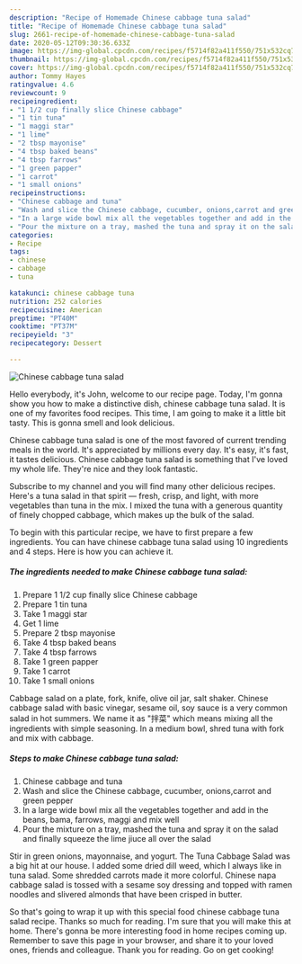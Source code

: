 ```yaml
---
description: "Recipe of Homemade Chinese cabbage tuna salad"
title: "Recipe of Homemade Chinese cabbage tuna salad"
slug: 2661-recipe-of-homemade-chinese-cabbage-tuna-salad
date: 2020-05-12T09:30:36.633Z
image: https://img-global.cpcdn.com/recipes/f5714f82a411f550/751x532cq70/chinese-cabbage-tuna-salad-recipe-main-photo.jpg
thumbnail: https://img-global.cpcdn.com/recipes/f5714f82a411f550/751x532cq70/chinese-cabbage-tuna-salad-recipe-main-photo.jpg
cover: https://img-global.cpcdn.com/recipes/f5714f82a411f550/751x532cq70/chinese-cabbage-tuna-salad-recipe-main-photo.jpg
author: Tommy Hayes
ratingvalue: 4.6
reviewcount: 9
recipeingredient:
- "1 1/2 cup finally slice Chinese cabbage"
- "1 tin tuna"
- "1 maggi star"
- "1 lime"
- "2 tbsp mayonise"
- "4 tbsp baked beans"
- "4 tbsp farrows"
- "1 green papper"
- "1 carrot"
- "1 small onions"
recipeinstructions:
- "Chinese cabbage and tuna"
- "Wash and slice the Chinese cabbage, cucumber, onions,carrot and green pepper"
- "In a large wide bowl mix all the vegetables together and add in the beans, bama, farrows, maggi and mix well"
- "Pour the mixture on a tray, mashed the tuna and spray it on the salad and finally squeeze the lime jiuce all over the salad"
categories:
- Recipe
tags:
- chinese
- cabbage
- tuna

katakunci: chinese cabbage tuna 
nutrition: 252 calories
recipecuisine: American
preptime: "PT40M"
cooktime: "PT37M"
recipeyield: "3"
recipecategory: Dessert

---
```



![Chinese cabbage tuna salad](https://img-global.cpcdn.com/recipes/f5714f82a411f550/751x532cq70/chinese-cabbage-tuna-salad-recipe-main-photo.jpg)

Hello everybody, it's John, welcome to our recipe page. Today, I'm gonna show you how to make a distinctive dish, chinese cabbage tuna salad. It is one of my favorites food recipes. This time, I am going to make it a little bit tasty. This is gonna smell and look delicious.

Chinese cabbage tuna salad is one of the most favored of current trending meals in the world. It's appreciated by millions every day. It's easy, it's fast, it tastes delicious. Chinese cabbage tuna salad is something that I've loved my whole life. They're nice and they look fantastic.

Subscribe to my channel and you will find many other delicious recipes. Here&#39;s a tuna salad in that spirit — fresh, crisp, and light, with more vegetables than tuna in the mix. I mixed the tuna with a generous quantity of finely chopped cabbage, which makes up the bulk of the salad.


To begin with this particular recipe, we have to first prepare a few ingredients. You can have chinese cabbage tuna salad using 10 ingredients and 4 steps. Here is how you can achieve it.

<!--inarticleads1-->

##### The ingredients needed to make Chinese cabbage tuna salad:

1. Prepare 1 1/2 cup finally slice Chinese cabbage
1. Prepare 1 tin tuna
1. Take 1 maggi star
1. Get 1 lime
1. Prepare 2 tbsp mayonise
1. Take 4 tbsp baked beans
1. Take 4 tbsp farrows
1. Take 1 green papper
1. Take 1 carrot
1. Take 1 small onions


Cabbage salad on a plate, fork, knife, olive oil jar, salt shaker. Chinese cabbage salad with basic vinegar, sesame oil, soy sauce is a very common salad in hot summers. We name it as &#34;拌菜&#34; which means mixing all the ingredients with simple seasoning. In a medium bowl, shred tuna with fork and mix with cabbage. 

<!--inarticleads2-->

##### Steps to make Chinese cabbage tuna salad:

1. Chinese cabbage and tuna
1. Wash and slice the Chinese cabbage, cucumber, onions,carrot and green pepper
1. In a large wide bowl mix all the vegetables together and add in the beans, bama, farrows, maggi and mix well
1. Pour the mixture on a tray, mashed the tuna and spray it on the salad and finally squeeze the lime jiuce all over the salad


Stir in green onions, mayonnaise, and yogurt. The Tuna Cabbage Salad was a big hit at our house. I added some dried dill weed, which I always like in tuna salad. Some shredded carrots made it more colorful. Chinese napa cabbage salad is tossed with a sesame soy dressing and topped with ramen noodles and slivered almonds that have been crisped in butter. 

So that's going to wrap it up with this special food chinese cabbage tuna salad recipe. Thanks so much for reading. I'm sure that you will make this at home. There's gonna be more interesting food in home recipes coming up. Remember to save this page in your browser, and share it to your loved ones, friends and colleague. Thank you for reading. Go on get cooking!
